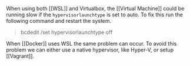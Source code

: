 When using both [[WSL]] and Virtualbox, the [[Virtual Machine]] could be running slow if the `hypervisorlaunchtype` is set to auto. To fix this run the following command and restart the system.

> bcdedit /set hypervisorlaunchtype off

When [[Docker]] uses WSL the same problem can occur. To avoid this problem we can either use a native hypervisor, like Hyper-V, or setup [[Vagrant]].